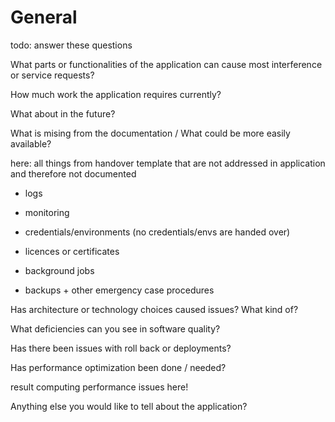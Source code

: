 # General

todo: answer these questions

What parts or functionalities of the application can cause most interference or service requests?

How much work the application requires currently?

What about in the future?

What is mising from the documentation / What could be more easily available?

here: all things from handover template that are not addressed in application and therefore not documented

* logs

* monitoring

* credentials/environments (no credentials/envs are handed over)

* licences or certificates

* background jobs

* backups + other emergency case procedures

Has architecture or technology choices caused issues? What kind of?

What deficiencies can you see in software quality?

Has there been issues with roll back or deployments?

Has performance optimization been done / needed?

result computing performance issues here!

Anything else you would like to tell about the application?
